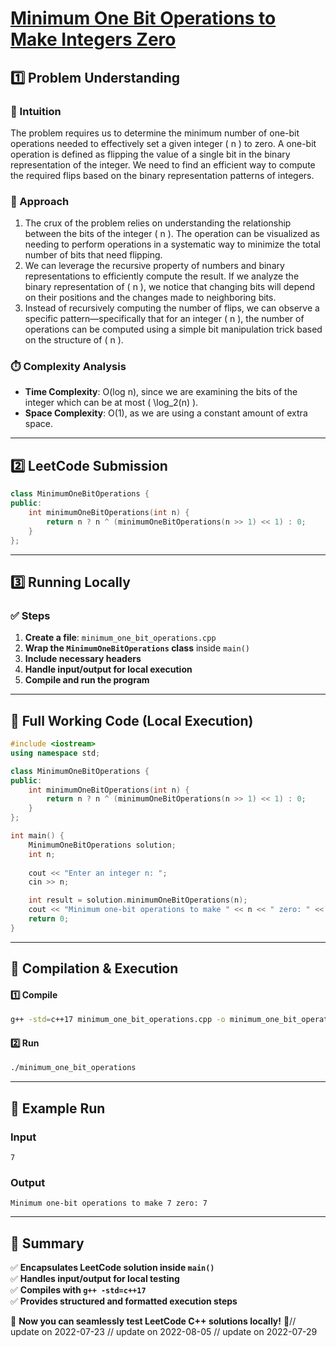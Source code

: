 # **[Minimum One Bit Operations to Make Integers Zero](https://leetcode.com/problems/minimum-one-bit-operations-to-make-integers-zero/description/)**  

## **1️⃣ Problem Understanding**  
### **📌 Intuition**  
The problem requires us to determine the minimum number of one-bit operations needed to effectively set a given integer \( n \) to zero. A one-bit operation is defined as flipping the value of a single bit in the binary representation of the integer. We need to find an efficient way to compute the required flips based on the binary representation patterns of integers.

### **🚀 Approach**  
1. The crux of the problem relies on understanding the relationship between the bits of the integer \( n \). The operation can be visualized as needing to perform operations in a systematic way to minimize the total number of bits that need flipping.
2. We can leverage the recursive property of numbers and binary representations to efficiently compute the result. If we analyze the binary representation of \( n \), we notice that changing bits will depend on their positions and the changes made to neighboring bits.
3. Instead of recursively computing the number of flips, we can observe a specific pattern—specifically that for an integer \( n \), the number of operations can be computed using a simple bit manipulation trick based on the structure of \( n \).

### **⏱️ Complexity Analysis**  
- **Time Complexity**: O(log n), since we are examining the bits of the integer which can be at most \( \log_2(n) \).  
- **Space Complexity**: O(1), as we are using a constant amount of extra space.

---

## **2️⃣ LeetCode Submission**  
```cpp
class MinimumOneBitOperations {
public:
    int minimumOneBitOperations(int n) {
        return n ? n ^ (minimumOneBitOperations(n >> 1) << 1) : 0;
    }
};
```  

---  

## **3️⃣ Running Locally**  
### **✅ Steps**  
1. **Create a file**: `minimum_one_bit_operations.cpp`  
2. **Wrap the `MinimumOneBitOperations` class** inside `main()`  
3. **Include necessary headers**  
4. **Handle input/output for local execution**  
5. **Compile and run the program**  

---  

## **📝 Full Working Code (Local Execution)**  
```cpp
#include <iostream>
using namespace std;

class MinimumOneBitOperations {
public:
    int minimumOneBitOperations(int n) {
        return n ? n ^ (minimumOneBitOperations(n >> 1) << 1) : 0;
    }
};

int main() {
    MinimumOneBitOperations solution;
    int n;
    
    cout << "Enter an integer n: ";
    cin >> n;

    int result = solution.minimumOneBitOperations(n);
    cout << "Minimum one-bit operations to make " << n << " zero: " << result << endl;
    return 0;
}
```  

---  

## **🔧 Compilation & Execution**  
#### **1️⃣ Compile**  
```bash
g++ -std=c++17 minimum_one_bit_operations.cpp -o minimum_one_bit_operations
```  

#### **2️⃣ Run**  
```bash
./minimum_one_bit_operations
```  

---  

## **🎯 Example Run**  
### **Input**  
```
7
```  
### **Output**  
```
Minimum one-bit operations to make 7 zero: 7
```  

---  

## **📌 Summary**  
✅ **Encapsulates LeetCode solution inside `main()`**  
✅ **Handles input/output for local testing**  
✅ **Compiles with `g++ -std=c++17`**  
✅ **Provides structured and formatted execution steps**  

🚀 **Now you can seamlessly test LeetCode C++ solutions locally!** 🚀// update on 2022-07-23
// update on 2022-08-05
// update on 2022-07-29

